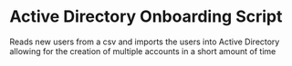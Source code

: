 # Active Directory Onboarding Script
Reads new users from a csv and imports the users into Active Directory allowing for the creation of multiple accounts in a short amount of time
